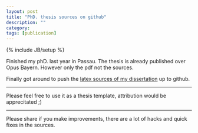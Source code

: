 ```yaml
---
layout: post
title: "PhD. thesis sources on github"
description: ""
category: 
tags: [publication]
---
```

{% include JB/setup %}

Finished my phD. last year in Passau. The
thesis is already published over Opus Bayern.
However only the pdf not the sources.

Finally got around to push the [latex sources
of my dissertation](http://github.com/kkai/phdthesis) up to github.

***
Please feel free to use it as a thesis template,
attribution would be apprecitated ;)

***
Please share if you make improvements, there 
are a lot of hacks and quick fixes in the sources.



